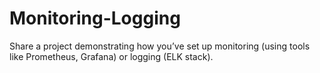 # Monitoring-Logging
Share a project demonstrating how you’ve set up monitoring (using tools like Prometheus, Grafana) or logging (ELK stack).

